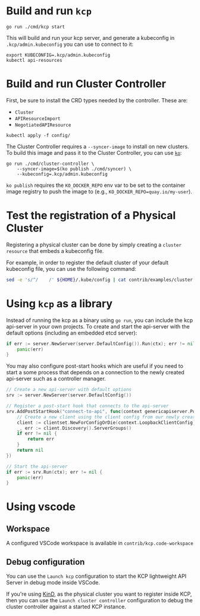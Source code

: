# Build and run `kcp`

```
go run ./cmd/kcp start
```

This will build and run your kcp server, and generate a kubeconfig in `.kcp/admin.kubeconfig` you can use to connect to it:

```
export KUBECONFIG=.kcp/admin.kubeconfig
kubectl api-resources
```

# Build and run Cluster Controller

First, be sure to install the CRD types needed by the controller. These are:
- `Cluster`
- `APIResourceImport`
- `NegotiatedAPIResource`

```
kubectl apply -f config/
```

The Cluster Controller requires a `--syncer-image` to install on new clusters.
To build this image and pass it to the Cluster Controller, you can use [`ko`](https://github.com/google/ko):

```
go run ./cmd/cluster-controller \
    --syncer-image=$(ko publish ./cmd/syncer) \
    --kubeconfig=.kcp/admin.kubeconfig
```

`ko publish` requires the `KO_DOCKER_REPO` env var to be set to the container image registry to push the image to (e.g., `KO_DOCKER_REPO=quay.io/my-user`).

# Test the registration of a Physical Cluster

Registering a physical cluster can be done by simply creating a `cluster resource` that embeds a kubeconfig file.

For example, in order to register the default cluster of your default kubeconfig file, you can use the following command:

```bash
sed -e 's/^/    /' ${HOME}/.kube/config | cat contrib/examples/cluster.yaml - | kubectl apply -f -
```

# Using `kcp` as a library
Instead of running the kcp as a binary using `go run`, you can include the kcp api-server in your own projects. To create and start the api-server with the default options (including an embedded etcd server):

```go
if err := server.NewServer(server.DefaultConfig()).Run(ctx); err != nil {
    panic(err)
}
```

You may also configure post-start hooks which are useful if you need to start a some process that depends on a connection to the newly created api-server such as a controller manager.

```go
// Create a new api-server with default options
srv := server.NewServer(server.DefaultConfig())

// Register a post-start hook that connects to the api-server
srv.AddPostStartHook("connect-to-api", func(context genericapiserver.PostStartHookContext) error {
    // Create a new client using the client config from our newly created api-server
    client := clientset.NewForConfigOrDie(context.LoopbackClientConfig)
    _, err := client.Discovery().ServerGroups()
    if err != nil {
        return err
    }
    return nil
})

// Start the api-server
if err := srv.Run(ctx); err != nil {
	panic(err)
}
```

# Using vscode

## Workspace

A configured VSCode workspace is available in `contrib/kcp.code-workspace`
## Debug configuration

You can use the `Launch kcp` configuration to start the KCP lightweight API Server in debug mode inside VSCode.

If you're using [KinD](https://kind.sigs.k8s.io), as the physical cluster you want to register inside KCP,
then you can use the `Launch cluster controller` configuration to debug the cluster controller against a started KCP instance.
